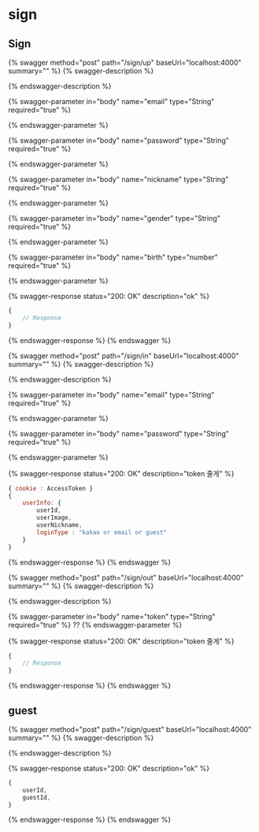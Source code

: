 # sign

## Sign

{% swagger method="post" path="/sign/up" baseUrl="localhost:4000" summary="" %}
{% swagger-description %}

{% endswagger-description %}

{% swagger-parameter in="body" name="email" type="String" required="true" %}

{% endswagger-parameter %}

{% swagger-parameter in="body" name="password" type="String" required="true" %}

{% endswagger-parameter %}

{% swagger-parameter in="body" name="nickname" type="String" required="true" %}

{% endswagger-parameter %}

{% swagger-parameter in="body" name="gender" type="String" required="true" %}

{% endswagger-parameter %}

{% swagger-parameter in="body" name="birth" type="number" required="true" %}

{% endswagger-parameter %}

{% swagger-response status="200: OK" description="ok" %}
```javascript
{
    // Response
}
```
{% endswagger-response %}
{% endswagger %}

{% swagger method="post" path="/sign/in" baseUrl="localhost:4000" summary="" %}
{% swagger-description %}

{% endswagger-description %}

{% swagger-parameter in="body" name="email" type="String" required="true" %}

{% endswagger-parameter %}

{% swagger-parameter in="body" name="password" type="String" required="true" %}

{% endswagger-parameter %}

{% swagger-response status="200: OK" description="token 줄게" %}
```javascript
{ cookie : AccessToken }
{
    userInfo: {
        userId,
        userImage,
        userNickname,
        loginType : "kakao or email or guest"
    }
}
```
{% endswagger-response %}
{% endswagger %}

{% swagger method="post" path="/sign/out" baseUrl="localhost:4000" summary="" %}
{% swagger-description %}

{% endswagger-description %}

{% swagger-parameter in="body" name="token" type="String" required="true" %}
??
{% endswagger-parameter %}

{% swagger-response status="200: OK" description="token 줄게" %}
```javascript
{
    // Response
}
```
{% endswagger-response %}
{% endswagger %}

## guest



{% swagger method="post" path="/sign/guest" baseUrl="localhost:4000" summary="" %}
{% swagger-description %}

{% endswagger-description %}

{% swagger-response status="200: OK" description="ok" %}
```javascript
{
    userId,
    guestId,
}
```
{% endswagger-response %}
{% endswagger %}
